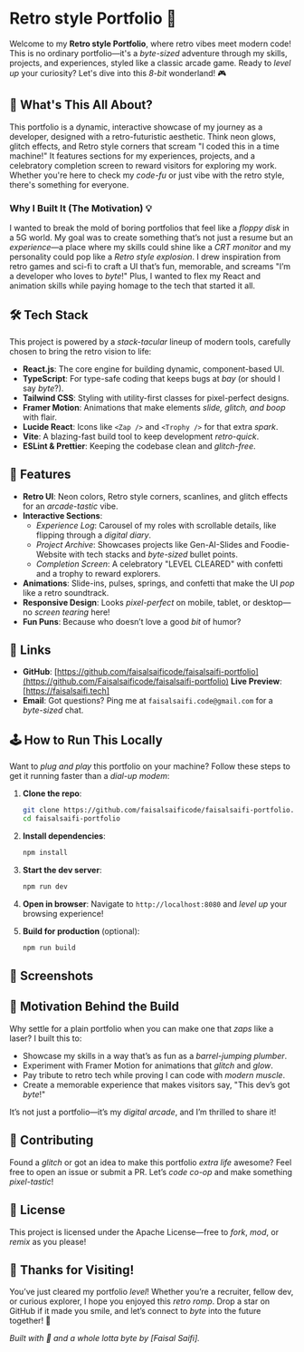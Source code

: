 
# Retro style Portfolio 🚀

Welcome to my **Retro style Portfolio**, where retro vibes meet modern code! This is no ordinary portfolio—it's a *byte-sized* adventure through my skills, projects, and experiences, styled like a classic arcade game. Ready to *level up* your curiosity? Let's dive into this *8-bit* wonderland! 🎮

## 🎨 What's This All About?

This portfolio is a dynamic, interactive showcase of my journey as a developer, designed with a retro-futuristic aesthetic. Think neon glows, glitch effects, and Retro style corners that scream "I coded this in a time machine!" It features sections for my experiences, projects, and a celebratory completion screen to reward visitors for exploring my work. Whether you're here to check my *code-fu* or just vibe with the retro style, there's something for everyone.

### Why I Built It (The Motivation) 💡

I wanted to break the mold of boring portfolios that feel like a *floppy disk* in a 5G world. My goal was to create something that’s not just a resume but an *experience*—a place where my skills could shine like a *CRT monitor* and my personality could pop like a *Retro style explosion*. I drew inspiration from retro games and sci-fi to craft a UI that’s fun, memorable, and screams "I’m a developer who loves to *byte*!" Plus, I wanted to flex my React and animation skills while paying homage to the tech that started it all.

## 🛠️ Tech Stack

This project is powered by a *stack-tacular* lineup of modern tools, carefully chosen to bring the retro vision to life:

- **React.js**: The core engine for building dynamic, component-based UI.
- **TypeScript**: For type-safe coding that keeps bugs at *bay* (or should I say *byte*?).
- **Tailwind CSS**: Styling with utility-first classes for pixel-perfect designs.
- **Framer Motion**: Animations that make elements *slide, glitch, and boop* with flair.
- **Lucide React**: Icons like `<Zap />` and `<Trophy />` for that extra *spark*.
- **Vite**: A blazing-fast build tool to keep development *retro-quick*.
- **ESLint & Prettier**: Keeping the codebase clean and *glitch-free*.

## 🌟 Features

- **Retro UI**: Neon colors, Retro style corners, scanlines, and glitch effects for an *arcade-tastic* vibe.
- **Interactive Sections**:
  - *Experience Log*: Carousel of my roles with scrollable details, like flipping through a *digital diary*.
  - *Project Archive*: Showcases projects like Gen-AI-Slides and Foodie-Website with tech stacks and *byte-sized* bullet points.
  - *Completion Screen*: A celebratory "LEVEL CLEARED" with confetti and a trophy to reward explorers.
- **Animations**: Slide-ins, pulses, springs, and confetti that make the UI *pop* like a retro soundtrack.
- **Responsive Design**: Looks *pixel-perfect* on mobile, tablet, or desktop—no *screen tearing* here!
- **Fun Puns**: Because who doesn’t love a good *bit* of humor?

## 🔗 Links

- **GitHub**: [https://github.com/faisalsaificode/faisalsaifi-portfolio](https://github.com/Faisalsaificode/faisalsaifi-portfolio)
**Live Preview**:[https://faisalsaifi.tech]
- **Email**: Got questions? Ping me at `faisalsaifi.code@gmail.com` for a *byte-sized* chat.

## 🕹️ How to Run This Locally

Want to *plug and play* this portfolio on your machine? Follow these steps to get it running faster than a *dial-up modem*:

1. **Clone the repo**:
   ```bash
   git clone https://github.com/faisalsaificode/faisalsaifi-portfolio.git
   cd faisalsaifi-portfolio
   ```

2. **Install dependencies**:
   ```bash
   npm install
   ```

3. **Start the dev server**:
   ```bash
   npm run dev
   ```

4. **Open in browser**:
   Navigate to `http://localhost:8080` and *level up* your browsing experience!

5. **Build for production** (optional):
   ```bash
   npm run build
   ```

## 📸 Screenshots


## 🤖 Motivation Behind the Build

Why settle for a plain portfolio when you can make one that *zaps* like a laser? I built this to:
- Showcase my skills in a way that’s as fun as a *barrel-jumping plumber*.
- Experiment with Framer Motion for animations that *glitch* and *glow*.
- Pay tribute to retro tech while proving I can code with *modern muscle*.
- Create a memorable experience that makes visitors say, "This dev’s got *byte*!"

It’s not just a portfolio—it’s my *digital arcade*, and I’m thrilled to share it!


## 🙌 Contributing

Found a *glitch* or got an idea to make this portfolio *extra life* awesome? Feel free to open an issue or submit a PR. Let’s *code co-op* and make something *pixel-tastic*!

## 📜 License

This project is licensed under the Apache License—free to *fork*, *mod*, or *remix* as you please!

## 🎉 Thanks for Visiting!

You’ve just cleared my portfolio *level*! Whether you’re a recruiter, fellow dev, or curious explorer, I hope you enjoyed this *retro romp*. Drop a star on GitHub if it made you smile, and let’s connect to *byte* into the future together! 🌌

*Built with 💾 and a whole lotta *byte* by [Faisal Saifi].*
